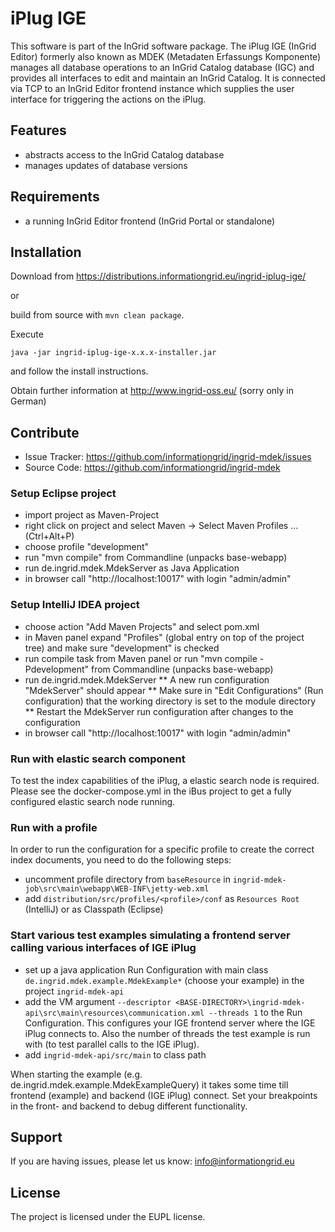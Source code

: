 iPlug IGE
=========

This software is part of the InGrid software package. The iPlug IGE (InGrid Editor) formerly also known as MDEK (Metadaten Erfassungs Komponente) manages all database operations to an InGrid Catalog database (IGC) and provides all interfaces to edit and maintain an InGrid Catalog. It is connected via TCP to an InGrid Editor frontend instance which supplies the user interface for triggering the actions on the iPlug.


Features
--------

- abstracts access to the InGrid Catalog database
- manages updates of database versions


Requirements
-------------

- a running InGrid Editor frontend (InGrid Portal or standalone)

Installation
------------

Download from https://distributions.informationgrid.eu/ingrid-iplug-ige/
 
or

build from source with `mvn clean package`.

Execute

```
java -jar ingrid-iplug-ige-x.x.x-installer.jar
```

and follow the install instructions.

Obtain further information at http://www.ingrid-oss.eu/ (sorry only in German)


Contribute
----------

- Issue Tracker: https://github.com/informationgrid/ingrid-mdek/issues
- Source Code: https://github.com/informationgrid/ingrid-mdek
 
### Setup Eclipse project

* import project as Maven-Project
* right click on project and select Maven -> Select Maven Profiles ... (Ctrl+Alt+P)
* choose profile "development"
* run "mvn compile" from Commandline (unpacks base-webapp) 
* run de.ingrid.mdek.MdekServer as Java Application
* in browser call "http://localhost:10017" with login "admin/admin"

### Setup IntelliJ IDEA project

* choose action "Add Maven Projects" and select pom.xml
* in Maven panel expand "Profiles" (global entry on top of the project tree) and make sure "development" is checked
* run compile task from Maven panel or run "mvn compile -Pdevelopment" from Commandline (unpacks base-webapp)
* run de.ingrid.mdek.MdekServer
** A new run configuration "MdekServer" should appear
** Make sure in "Edit Configurations" (Run configuration) that the working directory is set to the module directory
** Restart the MdekServer run configuration after changes to the configuration
* in browser call "http://localhost:10017" with login "admin/admin"

### Run with elastic search component

To test the index capabilities of the iPlug, a elastic search node is required. Please see the docker-compose.yml 
in the iBus project to get a fully configured elastic search node running.     

### Run with a profile

In order to run the configuration for a specific profile to create the correct index documents, you need to do the following steps:

* uncomment profile directory from `baseResource` in `ingrid-mdek-job\src\main\webapp\WEB-INF\jetty-web.xml`
* add `distribution/src/profiles/<profile>/conf` as `Resources Root` (IntelliJ) or as Classpath (Eclipse)

### Start various test examples simulating a frontend server calling various interfaces of IGE iPlug

- set up a java application Run Configuration with main class `de.ingrid.mdek.example.MdekExample*` (choose your example) in the project `ingrid-mdek-api`
- add the VM argument `--descriptor <BASE-DIRECTORY>\ingrid-mdek-api\src\main\resources\communication.xml --threads 1` to the Run Configuration. This configures your IGE frontend server where the IGE iPlug connects to. Also the number of threads the test example is run with (to test parallel calls to the IGE iPlug).
- add `ingrid-mdek-api/src/main` to class path

When starting the example (e.g. de.ingrid.mdek.example.MdekExampleQuery) it takes some time till frontend (example) and backend (IGE iPlug) connect.
Set your breakpoints in the front- and backend to debug different functionality.

Support
-------

If you are having issues, please let us know: info@informationgrid.eu

License
-------

The project is licensed under the EUPL license.
